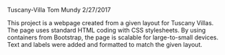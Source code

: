 Tuscany-Villa
Tom Mundy
2/27/2017

This project is a webpage created from a given layout for Tuscany Villas. The page uses standard HTML coding with CSS stylesheets. By using containers from Bootstrap, the page is scalable for large-to-small devices. Text and labels were added and formatted to match the given layout.